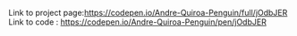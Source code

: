 Link to project page:https://codepen.io/Andre-Quiroa-Penguin/full/jOdbJER
Link to code : https://codepen.io/Andre-Quiroa-Penguin/pen/jOdbJER
 